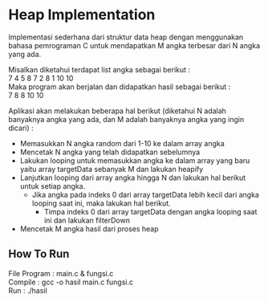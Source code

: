 # Heap Implementation
Implementasi sederhana dari struktur data heap dengan menggunakan bahasa pemrograman C untuk mendapatkan M angka terbesar dari N angka yang ada. 

Misalkan diketahui terdapat list angka sebagai berikut : <br>
7 4 5 8 7 2 8 1 10 10 <br>
Maka program akan berjalan dan didapatkan hasil sebagai berikut : <br>
7 8 8 10 10

Aplikasi akan melakukan beberapa hal berikut (diketahui N adalah banyaknya angka yang ada, dan M adalah banyaknya angka yang ingin dicari) : 
* Memasukkan N angka random dari 1-10 ke dalam array angka
* Mencetak N angka yang telah didapatkan sebelumnya
* Lakukan looping untuk memasukkan angka ke dalam array yang baru yaitu array targetData sebanyak M dan lakukan heapify
* Lanjutkan looping dari array angka hingga N dan lakukan hal berikut untuk setiap angka.
  * Jika angka pada indeks 0 dari array targetData lebih kecil dari angka looping saat ini, maka lakukan hal berikut.
    * Timpa indeks 0 dari array targetData dengan angka looping saat ini dan lakukan filterDown
* Mencetak M angka hasil dari proses heap

## How To Run
File Program : main.c & fungsi.c <br>
Compile : gcc -o hasil main.c fungsi.c <br>
Run : ./hasil

